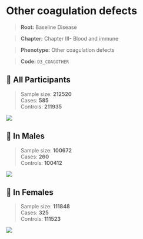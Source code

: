 # Other coagulation defects

> **Root:** Baseline Disease  

> **Chapter:** Chapter III- Blood and immune  

> **Phenotype:** Other coagulation defects  

> **Code:** `D3_COAGOTHER`

## 🧪 All Participants  
> Sample size: **212520**  
> Cases: **585**  
> Controls: **211935**
<img src="/Disease/Figures/ALL/Incidence/D3_COAGOTHER.png"/>
<CsvTable src="/Disease/Data/ALL/Incidence/COX_D3_COAGOTHER.csv" label="🔍 View full results" />

## 👨 In Males  
> Sample size: **100672**  
> Cases: **260**  
> Controls: **100412**
<img src="/Disease/Figures/Male/Incidence/D3_COAGOTHER.png"/>
<CsvTable src="/Disease/Data/Male/Incidence/COX_D3_COAGOTHER.csv" label="🔍 View full results" />

## 👩 In Females  
> Sample size: **111848**  
> Cases: **325**  
> Controls: **111523**
<img src="/Disease/Figures/Female/Incidence/D3_COAGOTHER.png"/>
<CsvTable src="/Disease/Data/Female/Incidence/COX_D3_COAGOTHER.csv" label="🔍 View full results" />
